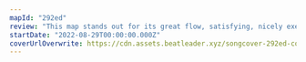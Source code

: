 ```yaml
---
mapId: "292ed"
review: "This map stands out for its great flow, satisfying, nicely executed patterns and well represented light show!"
startDate: "2022-08-29T00:00:00.000Z"
coverUrlOverwrite: https://cdn.assets.beatleader.xyz/songcover-292ed-cover.jpg
---
```

